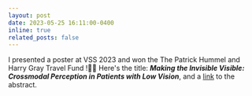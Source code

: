 ```yaml
---
layout: post
date: 2023-05-25 16:11:00-0400
inline: true
related_posts: false
---
```


I presented a poster at VSS 2023 and won the The Patrick Hummel and Harry Gray Travel Fund !👩‍💻 Here's the title: **_Making the Invisible Visible: Crossmodal Perception in Patients with Low Vision_**, and a [link](https://jov.arvojournals.org/article.aspx?articleid=2791662) to the abstract.
